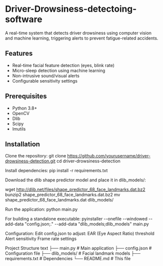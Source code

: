 # Driver-Drowsiness-detectoing-software

A real-time system that detects driver drowsiness using computer vision and machine learning, triggering alerts to prevent fatigue-related accidents.

## Features
- Real-time facial feature detection (eyes, blink rate)
- Micro-sleep detection using machine learning
- Non-intrusive sound/visual alerts
- Configurable sensitivity settings

## Prerequisites
- Python 3.8+
- OpenCV
- Dlib
- Scipy
- Imutils

## Installation
Clone the repository:
   git clone https://github.com/yourusername/driver-drowsiness-detection.git
   cd driver-drowsiness-detection
   
Install dependencies:
pip install -r requirements.txt

Download the dlib shape predictor model and place it in dlib_models/:

wget http://dlib.net/files/shape_predictor_68_face_landmarks.dat.bz2
bunzip2 shape_predictor_68_face_landmarks.dat.bz2
mv shape_predictor_68_face_landmarks.dat dlib_models/

Run the application:
python main.py

For building a standalone executable:
pyinstaller --onefile --windowed --add-data "config.json;." --add-data "dlib_models;dlib_models" main.py

Configuration:
Edit config.json to adjust:
EAR (Eye Aspect Ratio) threshold
Alert sensitivity
Frame rate settings

Project Structure
text
├── main.py             # Main application
├── config.json         # Configuration file
├── dlib_models/        # Facial landmark models
├── requirements.txt    # Dependencies
└── README.md           # This file

